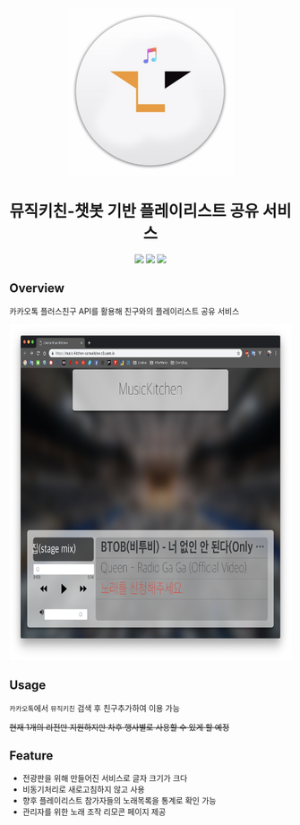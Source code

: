 <div align="middle">
    <img src="./readme_assets/logo.png" height="300px">
</div>

<h1 align="center">뮤직키친-챗봇 기반 플레이리스트 공유 서비스</h1>

<p align="center">
    <img src="https://img.shields.io/badge/Coverage-1%20thd-brightgreen.svg"/>
    <img src="https://img.shields.io/badge/Lang-ruby-red.svg"/>
    <img src="https://img.shields.io/badge/release-v0.0.1-orange.svg"/>
</p>


## Overview

카카오톡 플러스친구 API를 활용해 친구와의 플레이리스트 공유 서비스 
<div align="middle">
    <img src="./readme_assets/list.png" height="600px">
</div>

## Usage

`카카오톡`에서 `뮤직키친` 검색 후 친구추가하여 이용 가능

~~현재 1개의 리전만 지원하지만 차후 행사별로 사용할 수 있게 할 예정~~

## Feature

* 전광판을 위해 만들어진 서비스로 글자 크기가 크다
* 비동기처리로 새로고침하지 않고 사용
* 향후 플레이리스트 참가자들의 노래목록을 통계로 확인 가능
* 관리자를 위한 노래 조작 리모콘 페이지 제공
